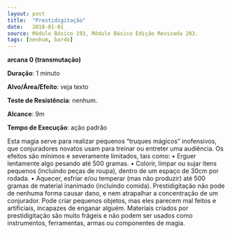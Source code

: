 ```yaml
---
layout: post
title:  "Prestidigitação"
date:   2018-01-01
source: Módulo Básico 193, Módulo Básico Edição Revisada 203.
tags: [nenhum, bardo]
---
```


**arcana 0 (transmutação)**

**Duração**: 1 minuto

**Alvo/Área/Efeito**: veja texto

**Teste de Resistência**: nenhum.

**Alcance**: 9m

**Tempo de Execução**: ação padrão

Esta magia serve para realizar pequenos “truques mágicos” inofensivos, que conjuradores novatos usam para treinar ou entreter uma audiência. Os efeitos são mínimos e severamente limitados, tais como:
• Erguer lentamente algo pesando até 500 gramas.
• Colorir, limpar ou sujar itens pequenos (incluindo peças de roupa), dentro de um espaço de 30cm por rodada.
• Aquecer, esfriar e/ou temperar (mas não produzir) até 500 gramas de material inanimado (incluindo comida).
Prestidigitação não pode de nenhuma forma causar dano, e nem atrapalhar a concentração de um conjurador. Pode criar pequenos objetos, mas eles parecem mal feitos e artificiais, incapazes de enganar alguém. Materiais criados por prestidigitação são muito frágeis e não podem ser usados como instrumentos, ferramentas, armas ou componentes de magia.
